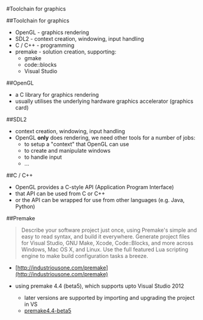 #Toolchain for graphics

##Toolchain for graphics

- OpenGL - graphics rendering
- SDL2 - context creation, windowing, input handling
- C / C++ - programming
- premake - solution creation, supporting:
  - gmake
  - code::blocks
  - Visual Studio

##OpenGL

- a C library for graphics rendering
- usually utilises the underlying hardware graphics accelerator (graphics card)

##SDL2

- context creation, windowing, input handling
- OpenGL **only** does rendering, we need other tools for a number of jobs:
  - to setup a "context" that OpenGL can use
  - to create and manipulate windows
  - to handle input
  - ...

##C / C++

- OpenGL provides a C-style API (Application Program Interface)
- that API can be used from C or C++
- or the API can be wrapped for use from other languages (e.g. Java, Python)

##Premake


>Describe your software project just once, using Premake's simple and easy to read syntax, and build it everywhere. Generate project files for Visual Studio, GNU Make, Xcode, Code::Blocks, and more across Windows, Mac OS X, and Linux. Use the full featured Lua scripting engine to make build configuration tasks a breeze.
  - [http://industriousone.com/premake](http://industriousone.com/premake)

- using premake 4.4 (beta5), which supports upto Visual Studio 2012
  - later versions are supported by importing and upgrading the project in VS
  - [premake4.4-beta5](http://industriousone.com/topic/premake-44-beta5-now-available)

